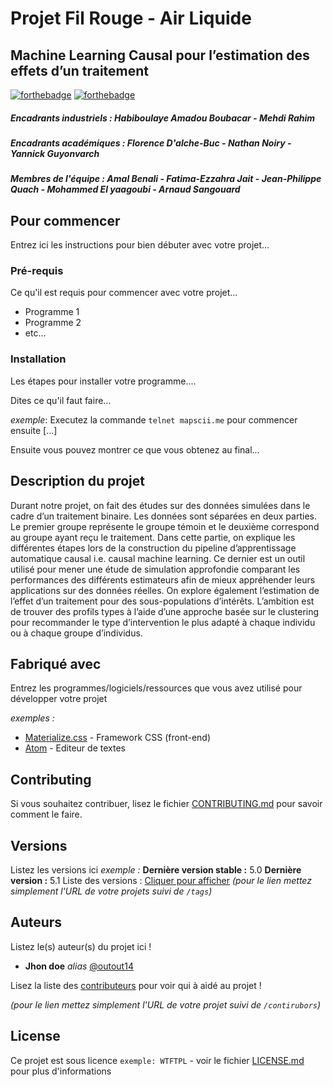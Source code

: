# Projet Fil Rouge - Air Liquide 
## Machine Learning Causal pour l’estimation des effets d’un traitement

[![forthebadge](http://forthebadge.com/images/badges/built-with-love.svg)](http://forthebadge.com)  [![forthebadge](http://forthebadge.com/images/badges/powered-by-electricity.svg)](http://forthebadge.com)

 ##### Encadrants industriels : Habiboulaye Amadou Boubacar - Mehdi Rahim
 ##### Encadrants académiques : Florence D'alche-Buc - Nathan Noiry - Yannick Guyonvarch
 ##### Membres de l'équipe : Amal Benali - Fatima-Ezzahra Jait - Jean-Philippe Quach - Mohammed El yaagoubi -  Arnaud Sangouard

## Pour commencer

Entrez ici les instructions pour bien débuter avec votre projet...

### Pré-requis

Ce qu'il est requis pour commencer avec votre projet...

- Programme 1
- Programme 2
- etc...

### Installation

Les étapes pour installer votre programme....

Dites ce qu'il faut faire...

_exemple_: Executez la commande ``telnet mapscii.me`` pour commencer ensuite [...]


Ensuite vous pouvez montrer ce que vous obtenez au final...

## Description du projet

Durant notre projet, on fait des études sur des données simulées dans le cadre d’un traitement binaire. Les données sont séparées en deux parties. Le premier groupe représente le groupe témoin et le deuxième correspond au groupe ayant reçu le traitement. 
Dans cette partie, on explique les différentes étapes lors de la construction du pipeline d’apprentissage automatique causal i.e. causal machine learning. Ce dernier est un outil utilisé pour mener une étude de simulation approfondie comparant les performances des différents estimateurs afin de mieux appréhender leurs applications sur des données réelles.
On explore également l’estimation de l’effet d’un traitement pour des sous-populations d’intérêts. L’ambition est de trouver des profils types à l’aide d’une approche basée sur le clustering pour recommander le type d’intervention le plus adapté à chaque individu ou à chaque groupe d’individus.

## Fabriqué avec

Entrez les programmes/logiciels/ressources que vous avez utilisé pour développer votre projet

_exemples :_
* [Materialize.css](http://materializecss.com) - Framework CSS (front-end)
* [Atom](https://atom.io/) - Editeur de textes

## Contributing

Si vous souhaitez contribuer, lisez le fichier [CONTRIBUTING.md](https://example.org) pour savoir comment le faire.

## Versions
Listez les versions ici 
_exemple :_
**Dernière version stable :** 5.0
**Dernière version :** 5.1
Liste des versions : [Cliquer pour afficher](https://github.com/your/project-name/tags)
_(pour le lien mettez simplement l'URL de votre projets suivi de ``/tags``)_

## Auteurs
Listez le(s) auteur(s) du projet ici !
* **Jhon doe** _alias_ [@outout14](https://github.com/outout14)

Lisez la liste des [contributeurs](https://github.com/your/project/contributors) pour voir qui à aidé au projet !

_(pour le lien mettez simplement l'URL de votre projet suivi de ``/contirubors``)_

## License

Ce projet est sous licence ``exemple: WTFTPL`` - voir le fichier [LICENSE.md](LICENSE.md) pour plus d'informations

